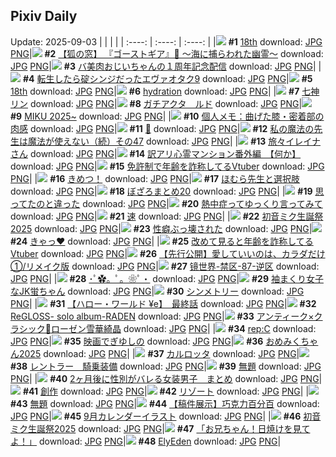 ## Pixiv Daily
Update: 2025-09-03
|      |      |      |
| :----: | :----: | :----: |
|![](https://pixiv.microyu.workers.dev/c/240x480/img-master/img/2025/09/01/00/00/13/134568849_p0_master1200.jpg) **#1** [18th](https://www.pixiv.net/artworks/134568849) download: [JPG](https://pixiv.microyu.workers.dev/img-original/img/2025/09/01/00/00/13/134568849_p0.jpg) [PNG](https://pixiv.microyu.workers.dev/img-original/img/2025/09/01/00/00/13/134568849_p0.png)|![](https://pixiv.microyu.workers.dev/c/240x480/img-master/img/2025/09/02/18/02/01/134630378_p0_master1200.jpg) **#2** [【狐の窓】 『ゴーストギア』🌊 ～海に捕らわれた幽霊～](https://www.pixiv.net/artworks/134630378) download: [JPG](https://pixiv.microyu.workers.dev/img-original/img/2025/09/02/18/02/01/134630378_p0.jpg) [PNG](https://pixiv.microyu.workers.dev/img-original/img/2025/09/02/18/02/01/134630378_p0.png)|![](https://pixiv.microyu.workers.dev/c/240x480/img-master/img/2025/09/01/00/01/13/134569158_p0_master1200.jpg) **#3** [バ美肉おじいちゃんの１周年記念配信](https://www.pixiv.net/artworks/134569158) download: [JPG](https://pixiv.microyu.workers.dev/img-original/img/2025/09/01/00/01/13/134569158_p0.jpg) [PNG](https://pixiv.microyu.workers.dev/img-original/img/2025/09/01/00/01/13/134569158_p0.png)|
|![](https://pixiv.microyu.workers.dev/c/240x480/img-master/img/2025/09/01/00/04/20/134569515_p0_master1200.jpg) **#4** [転生したら碇シンジだったエヴァオタク9](https://www.pixiv.net/artworks/134569515) download: [JPG](https://pixiv.microyu.workers.dev/img-original/img/2025/09/01/00/04/20/134569515_p0.jpg) [PNG](https://pixiv.microyu.workers.dev/img-original/img/2025/09/01/00/04/20/134569515_p0.png)|![](https://pixiv.microyu.workers.dev/c/240x480/img-master/img/2025/09/01/00/20/03/134570459_p0_master1200.jpg) **#5** [18th](https://www.pixiv.net/artworks/134570459) download: [JPG](https://pixiv.microyu.workers.dev/img-original/img/2025/09/01/00/20/03/134570459_p0.jpg) [PNG](https://pixiv.microyu.workers.dev/img-original/img/2025/09/01/00/20/03/134570459_p0.png)|![](https://pixiv.microyu.workers.dev/c/240x480/img-master/img/2025/09/01/00/00/27/134568952_p0_master1200.jpg) **#6** [hydration](https://www.pixiv.net/artworks/134568952) download: [JPG](https://pixiv.microyu.workers.dev/img-original/img/2025/09/01/00/00/27/134568952_p0.jpg) [PNG](https://pixiv.microyu.workers.dev/img-original/img/2025/09/01/00/00/27/134568952_p0.png)|
|![](https://pixiv.microyu.workers.dev/c/240x480/img-master/img/2025/09/01/00/04/37/134569546_p0_master1200.jpg) **#7** [七神リン](https://www.pixiv.net/artworks/134569546) download: [JPG](https://pixiv.microyu.workers.dev/img-original/img/2025/09/01/00/04/37/134569546_p0.jpg) [PNG](https://pixiv.microyu.workers.dev/img-original/img/2025/09/01/00/04/37/134569546_p0.png)|![](https://pixiv.microyu.workers.dev/c/240x480/img-master/img/2025/09/01/22/34/02/134604208_p0_master1200.jpg) **#8** [ガチアクタ　ルド](https://www.pixiv.net/artworks/134604208) download: [JPG](https://pixiv.microyu.workers.dev/img-original/img/2025/09/01/22/34/02/134604208_p0.jpg) [PNG](https://pixiv.microyu.workers.dev/img-original/img/2025/09/01/22/34/02/134604208_p0.png)|![](https://pixiv.microyu.workers.dev/c/240x480/img-master/img/2025/09/01/18/17/15/134569407_p0_master1200.jpg) **#9** [MIKU 2025~](https://www.pixiv.net/artworks/134569407) download: [JPG](https://pixiv.microyu.workers.dev/img-original/img/2025/09/01/18/17/15/134569407_p0.jpg) [PNG](https://pixiv.microyu.workers.dev/img-original/img/2025/09/01/18/17/15/134569407_p0.png)|
|![](https://pixiv.microyu.workers.dev/c/240x480/img-master/img/2025/09/02/06/00/07/134616548_p0_master1200.jpg) **#10** [個人メモ：曲げた膝・密着部の肉感](https://www.pixiv.net/artworks/134616548) download: [JPG](https://pixiv.microyu.workers.dev/img-original/img/2025/09/02/06/00/07/134616548_p0.jpg) [PNG](https://pixiv.microyu.workers.dev/img-original/img/2025/09/02/06/00/07/134616548_p0.png)|![](https://pixiv.microyu.workers.dev/c/240x480/img-master/img/2025/09/01/17/10/09/134590823_p0_master1200.jpg) **#11** [🫧](https://www.pixiv.net/artworks/134590823) download: [JPG](https://pixiv.microyu.workers.dev/img-original/img/2025/09/01/17/10/09/134590823_p0.jpg) [PNG](https://pixiv.microyu.workers.dev/img-original/img/2025/09/01/17/10/09/134590823_p0.png)|![](https://pixiv.microyu.workers.dev/c/240x480/img-master/img/2025/09/01/00/00/53/134569082_p0_master1200.jpg) **#12** [私の魔法の先生は魔法が使えない（続）その47](https://www.pixiv.net/artworks/134569082) download: [JPG](https://pixiv.microyu.workers.dev/img-original/img/2025/09/01/00/00/53/134569082_p0.jpg) [PNG](https://pixiv.microyu.workers.dev/img-original/img/2025/09/01/00/00/53/134569082_p0.png)|
|![](https://pixiv.microyu.workers.dev/c/240x480/img-master/img/2025/09/02/00/02/38/134608654_p0_master1200.jpg) **#13** [旅々イレイナさん](https://www.pixiv.net/artworks/134608654) download: [JPG](https://pixiv.microyu.workers.dev/img-original/img/2025/09/02/00/02/38/134608654_p0.jpg) [PNG](https://pixiv.microyu.workers.dev/img-original/img/2025/09/02/00/02/38/134608654_p0.png)|![](https://pixiv.microyu.workers.dev/c/240x480/img-master/img/2025/09/02/12/45/46/134623580_p0_master1200.jpg) **#14** [訳アリ心霊マンション番外編　【何か】](https://www.pixiv.net/artworks/134623580) download: [JPG](https://pixiv.microyu.workers.dev/img-original/img/2025/09/02/12/45/46/134623580_p0.jpg) [PNG](https://pixiv.microyu.workers.dev/img-original/img/2025/09/02/12/45/46/134623580_p0.png)|![](https://pixiv.microyu.workers.dev/c/240x480/img-master/img/2025/09/01/21/14/30/134600293_p0_master1200.jpg) **#15** [免許制で年齢を詐称してるVtuber](https://www.pixiv.net/artworks/134600293) download: [JPG](https://pixiv.microyu.workers.dev/img-original/img/2025/09/01/21/14/30/134600293_p0.jpg) [PNG](https://pixiv.microyu.workers.dev/img-original/img/2025/09/01/21/14/30/134600293_p0.png)|
|![](https://pixiv.microyu.workers.dev/c/240x480/img-master/img/2025/09/01/16/25/15/134589806_p0_master1200.jpg) **#16** [きめつ！](https://www.pixiv.net/artworks/134589806) download: [JPG](https://pixiv.microyu.workers.dev/img-original/img/2025/09/01/16/25/15/134589806_p0.jpg) [PNG](https://pixiv.microyu.workers.dev/img-original/img/2025/09/01/16/25/15/134589806_p0.png)|![](https://pixiv.microyu.workers.dev/c/240x480/img-master/img/2025/09/02/11/26/04/134621801_p0_master1200.jpg) **#17** [ほむら先生と選択肢](https://www.pixiv.net/artworks/134621801) download: [JPG](https://pixiv.microyu.workers.dev/img-original/img/2025/09/02/11/26/04/134621801_p0.jpg) [PNG](https://pixiv.microyu.workers.dev/img-original/img/2025/09/02/11/26/04/134621801_p0.png)|![](https://pixiv.microyu.workers.dev/c/240x480/img-master/img/2025/09/01/21/02/01/134599764_p0_master1200.jpg) **#18** [ぼざろまとめ20](https://www.pixiv.net/artworks/134599764) download: [JPG](https://pixiv.microyu.workers.dev/img-original/img/2025/09/01/21/02/01/134599764_p0.jpg) [PNG](https://pixiv.microyu.workers.dev/img-original/img/2025/09/01/21/02/01/134599764_p0.png)|
|![](https://pixiv.microyu.workers.dev/c/240x480/img-master/img/2025/09/02/00/00/33/134608380_p0_master1200.jpg) **#19** [思ってたのと違った](https://www.pixiv.net/artworks/134608380) download: [JPG](https://pixiv.microyu.workers.dev/img-original/img/2025/09/02/00/00/33/134608380_p0.jpg) [PNG](https://pixiv.microyu.workers.dev/img-original/img/2025/09/02/00/00/33/134608380_p0.png)|![](https://pixiv.microyu.workers.dev/c/240x480/img-master/img/2025/09/01/12/41/12/134585306_p0_master1200.jpg) **#20** [熱中症ってゆっくり言ってみて](https://www.pixiv.net/artworks/134585306) download: [JPG](https://pixiv.microyu.workers.dev/img-original/img/2025/09/01/12/41/12/134585306_p0.jpg) [PNG](https://pixiv.microyu.workers.dev/img-original/img/2025/09/01/12/41/12/134585306_p0.png)|![](https://pixiv.microyu.workers.dev/c/240x480/img-master/img/2025/09/01/20/37/41/134598558_p0_master1200.jpg) **#21** [速](https://www.pixiv.net/artworks/134598558) download: [JPG](https://pixiv.microyu.workers.dev/img-original/img/2025/09/01/20/37/41/134598558_p0.jpg) [PNG](https://pixiv.microyu.workers.dev/img-original/img/2025/09/01/20/37/41/134598558_p0.png)|
|![](https://pixiv.microyu.workers.dev/c/240x480/img-master/img/2025/09/01/18/11/11/134592763_p0_master1200.jpg) **#22** [初音ミク生誕祭2025](https://www.pixiv.net/artworks/134592763) download: [JPG](https://pixiv.microyu.workers.dev/img-original/img/2025/09/01/18/11/11/134592763_p0.jpg) [PNG](https://pixiv.microyu.workers.dev/img-original/img/2025/09/01/18/11/11/134592763_p0.png)|![](https://pixiv.microyu.workers.dev/c/240x480/img-master/img/2025/09/01/05/34/49/134577616_p0_master1200.jpg) **#23** [性癖ぶっ壊された](https://www.pixiv.net/artworks/134577616) download: [JPG](https://pixiv.microyu.workers.dev/img-original/img/2025/09/01/05/34/49/134577616_p0.jpg) [PNG](https://pixiv.microyu.workers.dev/img-original/img/2025/09/01/05/34/49/134577616_p0.png)|![](https://pixiv.microyu.workers.dev/c/240x480/img-master/img/2025/09/02/12/42/24/134623503_p0_master1200.jpg) **#24** [きゃっ❤️](https://www.pixiv.net/artworks/134623503) download: [JPG](https://pixiv.microyu.workers.dev/img-original/img/2025/09/02/12/42/24/134623503_p0.jpg) [PNG](https://pixiv.microyu.workers.dev/img-original/img/2025/09/02/12/42/24/134623503_p0.png)|
|![](https://pixiv.microyu.workers.dev/c/240x480/img-master/img/2025/09/02/21/03/09/134637233_p0_master1200.jpg) **#25** [改めて見ると年齢を詐称してるVtuber](https://www.pixiv.net/artworks/134637233) download: [JPG](https://pixiv.microyu.workers.dev/img-original/img/2025/09/02/21/03/09/134637233_p0.jpg) [PNG](https://pixiv.microyu.workers.dev/img-original/img/2025/09/02/21/03/09/134637233_p0.png)|![](https://pixiv.microyu.workers.dev/c/240x480/img-master/img/2025/09/02/20/15/21/134635078_p0_master1200.jpg) **#26** [【先行公開】愛していいのは、カラダだけ①/リメイク版](https://www.pixiv.net/artworks/134635078) download: [JPG](https://pixiv.microyu.workers.dev/img-original/img/2025/09/02/20/15/21/134635078_p0.jpg) [PNG](https://pixiv.microyu.workers.dev/img-original/img/2025/09/02/20/15/21/134635078_p0.png)|![](https://pixiv.microyu.workers.dev/c/240x480/img-master/img/2025/09/01/00/00/02/134568740_p0_master1200.jpg) **#27** [镜世界-禁区-87-逆区](https://www.pixiv.net/artworks/134568740) download: [JPG](https://pixiv.microyu.workers.dev/img-original/img/2025/09/01/00/00/02/134568740_p0.jpg) [PNG](https://pixiv.microyu.workers.dev/img-original/img/2025/09/01/00/00/02/134568740_p0.png)|
|![](https://pixiv.microyu.workers.dev/c/240x480/img-master/img/2025/09/02/00/00/32/134608376_p0_master1200.jpg) **#28** [･ﾟ✿。ﾟ。❀ﾟ・](https://www.pixiv.net/artworks/134608376) download: [JPG](https://pixiv.microyu.workers.dev/img-original/img/2025/09/02/00/00/32/134608376_p0.jpg) [PNG](https://pixiv.microyu.workers.dev/img-original/img/2025/09/02/00/00/32/134608376_p0.png)|![](https://pixiv.microyu.workers.dev/c/240x480/img-master/img/2025/09/01/01/17/05/134572978_p0_master1200.jpg) **#29** [袖まくり女子なJK蛍ちゃん](https://www.pixiv.net/artworks/134572978) download: [JPG](https://pixiv.microyu.workers.dev/img-original/img/2025/09/01/01/17/05/134572978_p0.jpg) [PNG](https://pixiv.microyu.workers.dev/img-original/img/2025/09/01/01/17/05/134572978_p0.png)|![](https://pixiv.microyu.workers.dev/c/240x480/img-master/img/2025/09/01/20/25/23/134598043_p0_master1200.jpg) **#30** [シンメトリー](https://www.pixiv.net/artworks/134598043) download: [JPG](https://pixiv.microyu.workers.dev/img-original/img/2025/09/01/20/25/23/134598043_p0.jpg) [PNG](https://pixiv.microyu.workers.dev/img-original/img/2025/09/01/20/25/23/134598043_p0.png)|
|![](https://pixiv.microyu.workers.dev/c/240x480/img-master/img/2025/09/01/00/01/09/134569141_p0_master1200.jpg) **#31** [【ハロー・ワールド ¥e】　最終話](https://www.pixiv.net/artworks/134569141) download: [JPG](https://pixiv.microyu.workers.dev/img-original/img/2025/09/01/00/01/09/134569141_p0.jpg) [PNG](https://pixiv.microyu.workers.dev/img-original/img/2025/09/01/00/01/09/134569141_p0.png)|![](https://pixiv.microyu.workers.dev/c/240x480/img-master/img/2025/09/02/08/54/22/134619364_p0_master1200.jpg) **#32** [ReGLOSS- solo album-RADEN](https://www.pixiv.net/artworks/134619364) download: [JPG](https://pixiv.microyu.workers.dev/img-original/img/2025/09/02/08/54/22/134619364_p0.jpg) [PNG](https://pixiv.microyu.workers.dev/img-original/img/2025/09/02/08/54/22/134619364_p0.png)|![](https://pixiv.microyu.workers.dev/c/240x480/img-master/img/2025/09/01/18/29/05/134593266_p0_master1200.jpg) **#33** [アンティーク×クラシック🌹ローゼン雪華綺晶](https://www.pixiv.net/artworks/134593266) download: [JPG](https://pixiv.microyu.workers.dev/img-original/img/2025/09/01/18/29/05/134593266_p0.jpg) [PNG](https://pixiv.microyu.workers.dev/img-original/img/2025/09/01/18/29/05/134593266_p0.png)|
|![](https://pixiv.microyu.workers.dev/c/240x480/img-master/img/2025/09/02/01/36/26/134612098_p0_master1200.jpg) **#34** [rep:C](https://www.pixiv.net/artworks/134612098) download: [JPG](https://pixiv.microyu.workers.dev/img-original/img/2025/09/02/01/36/26/134612098_p0.jpg) [PNG](https://pixiv.microyu.workers.dev/img-original/img/2025/09/02/01/36/26/134612098_p0.png)|![](https://pixiv.microyu.workers.dev/c/240x480/img-master/img/2025/09/01/17/00/13/134590573_p0_master1200.jpg) **#35** [映画でぎゆしの](https://www.pixiv.net/artworks/134590573) download: [JPG](https://pixiv.microyu.workers.dev/img-original/img/2025/09/01/17/00/13/134590573_p0.jpg) [PNG](https://pixiv.microyu.workers.dev/img-original/img/2025/09/01/17/00/13/134590573_p0.png)|![](https://pixiv.microyu.workers.dev/c/240x480/img-master/img/2025/09/01/10/09/54/134582318_p0_master1200.jpg) **#36** [おめみくちゃん2025](https://www.pixiv.net/artworks/134582318) download: [JPG](https://pixiv.microyu.workers.dev/img-original/img/2025/09/01/10/09/54/134582318_p0.jpg) [PNG](https://pixiv.microyu.workers.dev/img-original/img/2025/09/01/10/09/54/134582318_p0.png)|
|![](https://pixiv.microyu.workers.dev/c/240x480/img-master/img/2025/09/01/18/00/20/134592266_p0_master1200.jpg) **#37** [カルロッタ](https://www.pixiv.net/artworks/134592266) download: [JPG](https://pixiv.microyu.workers.dev/img-original/img/2025/09/01/18/00/20/134592266_p0.jpg) [PNG](https://pixiv.microyu.workers.dev/img-original/img/2025/09/01/18/00/20/134592266_p0.png)|![](https://pixiv.microyu.workers.dev/c/240x480/img-master/img/2025/09/02/22/29/37/134594566_p0_master1200.jpg) **#38** [レントラー　騎乗装備](https://www.pixiv.net/artworks/134594566) download: [JPG](https://pixiv.microyu.workers.dev/img-original/img/2025/09/02/22/29/37/134594566_p0.jpg) [PNG](https://pixiv.microyu.workers.dev/img-original/img/2025/09/02/22/29/37/134594566_p0.png)|![](https://pixiv.microyu.workers.dev/c/240x480/img-master/img/2025/09/01/08/51/44/134581055_p0_master1200.jpg) **#39** [無題](https://www.pixiv.net/artworks/134581055) download: [JPG](https://pixiv.microyu.workers.dev/img-original/img/2025/09/01/08/51/44/134581055_p0.jpg) [PNG](https://pixiv.microyu.workers.dev/img-original/img/2025/09/01/08/51/44/134581055_p0.png)|
|![](https://pixiv.microyu.workers.dev/c/240x480/img-master/img/2025/09/01/20/01/35/134597005_p0_master1200.jpg) **#40** [2ヶ月後に性別がバレる女装男子　まとめ](https://www.pixiv.net/artworks/134597005) download: [JPG](https://pixiv.microyu.workers.dev/img-original/img/2025/09/01/20/01/35/134597005_p0.jpg) [PNG](https://pixiv.microyu.workers.dev/img-original/img/2025/09/01/20/01/35/134597005_p0.png)|![](https://pixiv.microyu.workers.dev/c/240x480/img-master/img/2025/09/01/07/30/01/134579553_p0_master1200.jpg) **#41** [創作](https://www.pixiv.net/artworks/134579553) download: [JPG](https://pixiv.microyu.workers.dev/img-original/img/2025/09/01/07/30/01/134579553_p0.jpg) [PNG](https://pixiv.microyu.workers.dev/img-original/img/2025/09/01/07/30/01/134579553_p0.png)|![](https://pixiv.microyu.workers.dev/c/240x480/img-master/img/2025/09/01/12/20/25/134584869_p0_master1200.jpg) **#42** [リゾート](https://www.pixiv.net/artworks/134584869) download: [JPG](https://pixiv.microyu.workers.dev/img-original/img/2025/09/01/12/20/25/134584869_p0.jpg) [PNG](https://pixiv.microyu.workers.dev/img-original/img/2025/09/01/12/20/25/134584869_p0.png)|
|![](https://pixiv.microyu.workers.dev/c/240x480/img-master/img/2025/09/01/00/00/10/134568822_p0_master1200.jpg) **#43** [無題](https://www.pixiv.net/artworks/134568822) download: [JPG](https://pixiv.microyu.workers.dev/img-original/img/2025/09/01/00/00/10/134568822_p0.jpg) [PNG](https://pixiv.microyu.workers.dev/img-original/img/2025/09/01/00/00/10/134568822_p0.png)|![](https://pixiv.microyu.workers.dev/c/240x480/img-master/img/2025/09/01/13/44/28/134586560_p0_master1200.jpg) **#44** [【稿件展示】巧克力百分百](https://www.pixiv.net/artworks/134586560) download: [JPG](https://pixiv.microyu.workers.dev/img-original/img/2025/09/01/13/44/28/134586560_p0.jpg) [PNG](https://pixiv.microyu.workers.dev/img-original/img/2025/09/01/13/44/28/134586560_p0.png)|![](https://pixiv.microyu.workers.dev/c/240x480/img-master/img/2025/09/02/19/44/18/134633764_p0_master1200.jpg) **#45** [9月カレンダーイラスト](https://www.pixiv.net/artworks/134633764) download: [JPG](https://pixiv.microyu.workers.dev/img-original/img/2025/09/02/19/44/18/134633764_p0.jpg) [PNG](https://pixiv.microyu.workers.dev/img-original/img/2025/09/02/19/44/18/134633764_p0.png)|
|![](https://pixiv.microyu.workers.dev/c/240x480/img-master/img/2025/09/01/20/38/28/134598591_p0_master1200.jpg) **#46** [初音ミク生誕祭2025](https://www.pixiv.net/artworks/134598591) download: [JPG](https://pixiv.microyu.workers.dev/img-original/img/2025/09/01/20/38/28/134598591_p0.jpg) [PNG](https://pixiv.microyu.workers.dev/img-original/img/2025/09/01/20/38/28/134598591_p0.png)|![](https://pixiv.microyu.workers.dev/c/240x480/img-master/img/2025/09/01/10/00/04/134582119_p0_master1200.jpg) **#47** [「お兄ちゃん！日焼けを見てよ！」](https://www.pixiv.net/artworks/134582119) download: [JPG](https://pixiv.microyu.workers.dev/img-original/img/2025/09/01/10/00/04/134582119_p0.jpg) [PNG](https://pixiv.microyu.workers.dev/img-original/img/2025/09/01/10/00/04/134582119_p0.png)|![](https://pixiv.microyu.workers.dev/c/240x480/img-master/img/2025/09/01/04/31/00/134576742_p0_master1200.jpg) **#48** [ElyEden](https://www.pixiv.net/artworks/134576742) download: [JPG](https://pixiv.microyu.workers.dev/img-original/img/2025/09/01/04/31/00/134576742_p0.jpg) [PNG](https://pixiv.microyu.workers.dev/img-original/img/2025/09/01/04/31/00/134576742_p0.png)|
